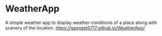 # WeatherApp
A simple weather app to display weather conditions of a place along with scenery of the location.
https://gagneet0717.github.io/WeatherApp/
